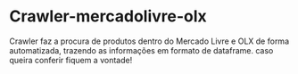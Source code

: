 # Crawler-mercadolivre-olx
Crawler faz a procura de produtos dentro do Mercado Livre e OLX de forma automatizada, trazendo as informações em formato de dataframe. caso queira conferir fiquem a vontade!
